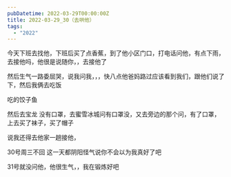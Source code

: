 ```yaml
---
pubDatetime: 2022-03-29T00:00:00Z
title: 2022-03-29_30（去哄他）
tags:
  - "2022"
---
```


今天下班去找他，下班后买了点香蕉，到了他小区门口，打电话问他，有点下雨，去接他吗，他很是说随你，，去接他了

然后生气一路委屈哭，说我问我，，，快八点他爸妈路过应该看到我们，跟他们说了下，然后我俩去吃饭


吃的饺子鱼

然后去宝龙 没有口罩，去蜜雪冰城问有口罩没，又去旁边的那个问，有了口罩，上去买了袜子，买了帽子


说我还得去他家一趟接他，

30号周三不回
这一天都阴阳怪气说你不会以为我真好了吧


31号就没问他，他很生气，，我在锻炼好吧

